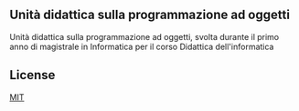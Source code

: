 ## Unità didattica sulla programmazione ad oggetti

Unità didattica sulla programmazione ad oggetti, svolta durante il primo anno di magistrale in Informatica per il corso Didattica dell'informatica

## License
[MIT](https://choosealicense.com/licenses/mit/)
